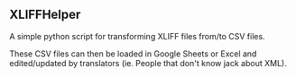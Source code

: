 XLIFFHelper
-----------

A simple python script for transforming XLIFF files from/to CSV files.

These CSV files can then be loaded in Google Sheets or Excel and edited/updated by translators (ie. People that don't know jack about XML).
 

